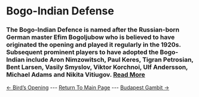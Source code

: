 # Bogo-Indian Defense

### The Bogo-Indian Defence is named after the Russian-born German master Efim Bogoljubow who is believed to have originated the opening and played it regularly in the 1920s. Subsequent prominent players to have adopted the Bogo-Indian include Aron Nimzowitsch, Paul Keres, Tigran Petrosian, Bent Larsen, Vasily Smyslov, Viktor Korchnoi, Ulf Andersson, Michael Adams and Nikita Vitiugov.  [Read More](https://en.wikipedia.org/wiki/Bogo-Indian_Defence)

[<- Bird’s Opening](Bird’sOpening.md) --- [Return To Main Page](index.md) --- [Budapest Gambit ->](BudapestGambit.md)